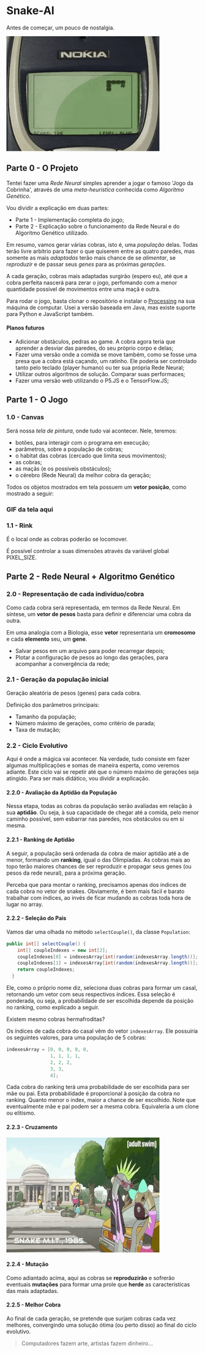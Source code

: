 # Snake-AI

Antes de começar, um pouco de nostalgia.

<img src='images\snake-nokia.GIF' width='400' height='300' title="snake-nokia"/>

## Parte 0 - O Projeto

Tentei fazer uma *Rede Neural* simples aprender a jogar o famoso 'Jogo da Cobrinha', através de uma *meta-heurística* conhecida como *Algoritmo Genético*.

Vou dividir a explicação em duas partes: 
- Parte 1 - Implementação completa do jogo;
- Parte 2 - Explicação sobre o funcionamento da Rede Neural e do Algoritmo Genético utilizado.

Em resumo, vamos gerar várias cobras, isto é, uma *população* delas. Todas terão livre arbítrio para fazer o que quiserem entre as quatro paredes, mas somente as mais *adaptadas* terão mais chance de se *alimentar*, se *reproduzir* e de passar seus *genes* para as próximas *gerações*. 

A cada geração, cobras mais adaptadas surgirão (espero eu), até que a cobra perfeita nascerá para zerar o jogo, perfomando com a menor quantidade possível de movimentos entre uma maçã e outra.

Para rodar o jogo, basta clonar o repositório e instalar o [Processing](https://processing.org/) na sua máquina de computar. Usei a versão baseada em Java, mas existe suporte para Python e JavaScript também.

#### Planos futuros
- Adicionar obstáculos, pedras ao game. A cobra agora teria que aprender a desviar das paredes, do seu próprio corpo e delas;
- Fazer uma versão onde a comida se move também, como se fosse uma presa que a cobra está caçando, um ratinho. Ele poderia ser controlado tanto pelo teclado (player humano) ou ter sua própria Rede Neural;
- Utilizar outros algoritmos de solução. Comparar suas performaces;
- Fazer uma versão web utilizando o P5.JS e o TensorFlow.JS; 

## Parte 1 - O Jogo

### 1.0 - Canvas

Será nossa *tela de pintura*, onde tudo vai acontecer. Nele, teremos:
- botões, para interagir com o programa em execução;
- parâmetros, sobre a população de cobras;
- o habitat das cobras (cercado que limita seus movimentos);
- as cobras;
- as maçãs (e os possíveis obstáculos);
- o cérebro (Rede Neural) da melhor cobra da geração;

Todos os objetos mostrados em tela possuem um **vetor posição**, como mostrado a seguir:

### GIF da tela aqui

### 1.1 - Rink

É o local onde as cobras poderão se locomover. 

É possível controlar a suas dimensões através da variável global PIXEL_SIZE.

## Parte 2 - Rede Neural + Algoritmo Genético

### 2.0 - Representação de cada indivíduo/cobra

Como cada cobra será representada, em termos da Rede Neural. Em síntese, um **vetor de pesos** basta para definir e diferenciar uma cobra da outra. 

Em uma analogia com a Biologia, esse **vetor** representaria um **cromosomo** e cada **elemento** seu, um **gene**.

- Salvar pesos em um arquivo para poder recarregar depois;
- Plotar a configuração de pesos ao longo das gerações, para acompanhar a convergência da rede;

### 2.1 - Geração da população inicial

Geração aleatória de pesos (genes) para cada cobra.

Definição dos parâmetros principais:
- Tamanho da população;
- Número máximo de gerações, como critério de parada;
- Taxa de mutação;

### 2.2 - Ciclo Evolutivo

Aqui é onde a mágica vai acontecer. Na verdade, tudo consiste em fazer algumas multiplicações e somas de maneira esperta, como veremos adiante. Este ciclo vai se repetir até que o número máximo de gerações seja atingido. Para ser mais didático, vou dividir a explicação.

#### 2.2.0 - Avaliação da Aptidão da População

Nessa etapa, todas as cobras da população serão avaliadas em relação à sua **aptidão**. Ou seja, à sua capacidade de chegar até a comida, pelo menor caminho possível, sem esbarrar nas paredes, nos obstáculos ou em si mesma.

#### 2.2.1 - Ranking de Aptidão

A seguir, a população será ordenada da cobra de maior aptidão até a de menor, formando um **ranking**, igual o das Olimpíadas. As cobras mais ao topo terão maiores chances de ser reproduzir e propagar seus genes (ou pesos da rede neural), para a próxima geração.

Perceba que para montar o ranking, precisamos apenas dos índices de cada cobra no vetor de snakes. Obviamente, é bem mais fácil e barato trabalhar com índices, ao invés de ficar mudando as cobras toda hora de lugar no array.

#### 2.2.2 - Seleção do Pais

Vamos dar uma olhada no método `selectCouple()`, da classe `Population`:
``` Java 
public int[] selectCouple() {
    int[] coupleIndexes = new int[2];
    coupleIndexes[0] = indexesArray[int(random(indexesArray.length))];  // Mother index.
    coupleIndexes[1] = indexesArray[int(random(indexesArray.length))];  // Father index.
    return coupleIndexes;
  }
```
Ele, como o próprio nome diz, seleciona duas cobras para formar um casal, retornando um vetor com seus respectivos índices. Essa seleção é ponderada, ou seja, a probabilidade de ser escolhida depende da posição no ranking, como explicado a seguir.

Existem mesmo cobras hermafroditas?

Os índices de cada cobra do casal vêm do vetor `indexesArray`. Ele possuiria os seguintes valores, para uma população de 5 cobras:

``` Java
indexesArray = [0, 0, 0, 0, 0,
                1, 1, 1, 1,
                2, 2, 2,
                3, 3,
                4];
```

Cada cobra do ranking terá uma probabilidade de ser escolhida para ser mãe ou pai.
Esta probabilidade é proporcional à posição da cobra no ranking. 
Quanto menor o index, maior a chance de ser escolhido.
Note que eventualmente mãe e pai podem ser a mesma cobra. Equivaleria a um clone ou elitismo.
    
#### 2.2.3 - Cruzamento

<img src='images\snake-MIT-1985.GIF' width='400' height='300' title="snake-MIT-1985"/>

#### 2.2.4 - Mutação

Como adiantado acima, aqui as cobras se **reproduzirão** e sofrerão eventuais **mutações** para formar uma prole que **herde** as características das mais adaptadas.

#### 2.2.5 - Melhor Cobra

Ao final de cada geração, se pretende que surjam cobras cada vez melhores, convergindo uma solução ótima (ou perto disso) ao final do ciclo evolutivo.


> Computadores fazem arte, artistas fazem dinheiro...
